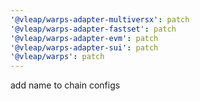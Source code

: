 ```yaml
---
'@vleap/warps-adapter-multiversx': patch
'@vleap/warps-adapter-fastset': patch
'@vleap/warps-adapter-evm': patch
'@vleap/warps-adapter-sui': patch
'@vleap/warps': patch
---
```


add name to chain configs
